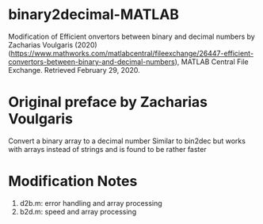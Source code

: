# binary2decimal-MATLAB
Modification of Efficient onvertors between binary and decimal numbers by Zacharias Voulgaris (2020) (https://www.mathworks.com/matlabcentral/fileexchange/26447-efficient-convertors-between-binary-and-decimal-numbers), MATLAB Central File Exchange. Retrieved February 29, 2020.

# Original preface by Zacharias Voulgaris
Convert a binary array to a decimal number
Similar to bin2dec but works with arrays instead of strings and is found to be rather faster

# Modification Notes
1. d2b.m: error handling and array processing
2. b2d.m: speed and array processing
